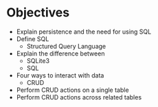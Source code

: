 # Objectives

* Explain persistence and the need for using SQL
* Define SQL
  * Structured Query Language
* Explain the difference between
  * SQLite3
  * SQL
* Four ways to interact with data
  * CRUD
* Perform CRUD actions on a single table
* Perform CRUD actions across related tables
